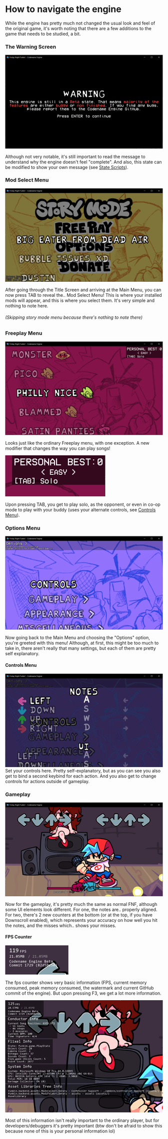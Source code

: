 # How to navigate the engine

While the engine has pretty much not changed the usual look and feel of the original game, it's worth noting that there are a few additions to the game that needs to be studied, a bit.

### The Warning Screen
<img src="How to navigate the engine-2.png"/>

Although not very notable, it's still important to read the message to understand why the engine doesn't feel "complete". And also, this state can be modified to show your own message (see <a href="modding/Scripting/State Scripts.md">State Scripts</a>).

### Mod Select Menu
<img src="How to navigate the engine.png"/>

After going through the Title Screen and arriving at the Main Menu, you can now press TAB to reveal the.. Mod Select Menu! This is where your installed mods will appear, and this is where you select them. It's very simple and nothing to note here.

###### (Skipping story mode menu because there's nothing to note there)

### Freeplay Menu
<img src="How to navigate the engine-3.png"/>

Looks just like the ordinary Freeplay menu, with one exception. A new modifier that changes the way you can play songs!

<img src="How to navigate the engine-4.png"/>

Upon pressing TAB, you get to play solo, as the opponent, or even in co-op mode to play with your buddy (uses your alternate controls, see <a href="#Controls Menu">Controls Menu</a>).

### Options Menu
<img src="How to navigate the engine-5.png"/>

Now going back to the Main Menu and choosing the "Options" option, you're greeted with this menu! Although, at first, this might be too much to take in, there aren't really that many settings, but each of them are pretty self explanatory.

<h4 id="Controls Menu">Controls Menu</h4>

<img src="How to navigate the engine-6.png"/>
Set your controls here. Pretty self-explanatory, but as you can see you also get to bind a second keybind for each action. And you also get to change controls for actions outside of gameplay.

### Gameplay
<img src="How to navigate the engine-7.png"/>

Now for the gameplay, it's pretty much the same as normal FNF, although some UI elements look different. For one, the notes are.. properly aligned. For two, there's 2 new counters at the bottom (or at the top, if you have Downscroll enabled), which represents your accuracy on how well you hit the notes, and the misses which.. shows your misses.

#### FPS Counter
<img src="How to navigate the engine-8.png"/>

The fps counter shows very basic information (FPS, current memory consumed, peak memory consumed, the watermark and current GitHub commit of the engine). But upon pressing F3, we get a lot more information.

<img src="How to navigate the engine-9.png"/>

Most of this information isn't really important to the ordinary player, but for developers/debuggers it's pretty important (btw don't be afraid to show this because none of this is your personal information lol)